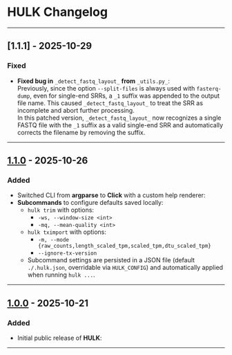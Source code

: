 # **HULK** Changelog
---

## [1.1.1] - 2025-10-29
### Fixed
- **Fixed bug in** `_detect_fastq_layout_` **from** `_utils.py_`:  
Previously, since the option `--split-files` is always used with `fasterq-dump`, even for single-end SRRs, a `_1` suffix was appended to the output file name. This caused `_detect_fastq_layout_` to treat the SRR as incomplete and abort further processing.  
In this patched version, `_detect_fastq_layout_` now recognizes a single FASTQ file with the `_1` suffix as a valid single-end SRR and automatically corrects the filename by removing the suffix.


---

## [1.1.0] - 2025-10-26
### Added
- Switched CLI from **argparse** to **Click** with a custom help renderer:
- **Subcommands** to configure defaults saved locally:
  - `hulk trim` with options:
    - `-ws, --window-size <int>`
    - `-mq, --mean-quality <int>`
  - `hulk tximport` with options:
    - `-m, --mode {raw_counts,length_scaled_tpm,scaled_tpm,dtu_scaled_tpm}`
    - `--ignore-tx-version`
  - Subcommand settings are persisted in a JSON file (default `./.hulk.json`, overridable via `HULK_CONFIG`) and automatically applied when running `hulk ...`.

---

## [1.0.0] - 2025-10-21
### Added
- Initial public release of **HULK**:

---

[1.1.0]: https://github.com/m13paiva/hulk/releases/tag/v1.1.0
[1.0.0]: https://github.com/m13paiva/hulk/releases/tag/v1.0.0

